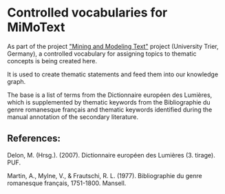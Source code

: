 # Controlled vocabularies for MiMoText

As part of the project ["Mining and Modeling Text"](https://www.mimotext.uni-trier.de/) project (University Trier, Germany), a controlled vocabulary for assigning topics to thematic concepts is being created here.

It is used to create thematic statements and feed them into our knowledge graph.

The base is a list of terms from the Dictionnaire européen des Lumières, which is supplemented by thematic keywords from the Bibliographie du genre romanesque français and thematic keywords identified during the manual annotation of the secondary literature.

## References:

Delon, M. (Hrsg.). (2007). Dictionnaire européen des Lumières (3. tirage). PUF.

Martin, A., Mylne, V., & Frautschi, R. L. (1977). Bibliographie du genre romanesque français, 1751-1800. Mansell.




